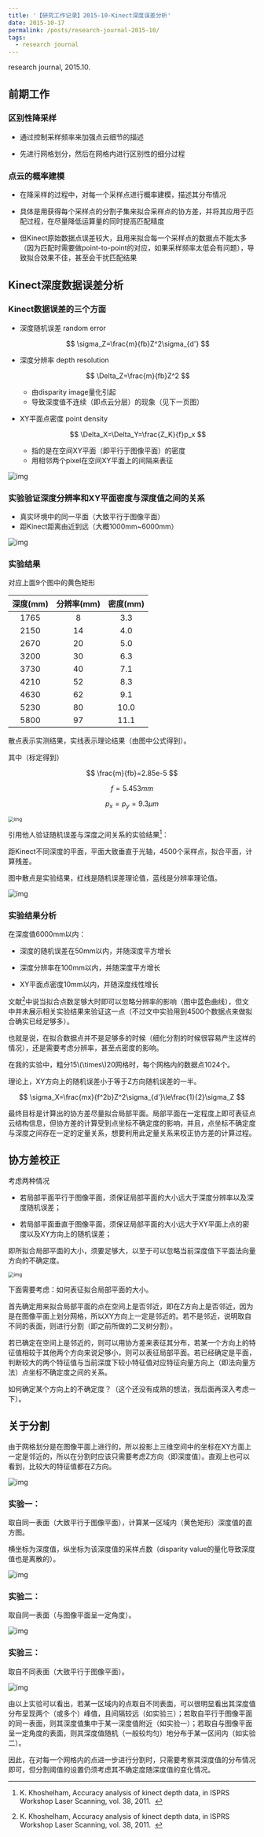 ```yaml
---
title: '【研究工作记录】2015-10-Kinect深度误差分析'
date: 2015-10-17
permalink: /posts/research-journal-2015-10/
tags:
  - research journal
---
```


research journal, 2015.10.

## 前期工作

### 区别性降采样

- 通过控制采样频率来加强点云细节的描述

- 先进行网格划分，然后在网格内进行区别性的细分过程


### 点云的概率建模

- 在降采样的过程中，对每一个采样点进行概率建模，描述其分布情况

- 具体是用获得每个采样点的分割子集来拟合采样点的协方差，并将其应用于匹配过程，在尽量降低运算量的同时提高匹配精度

- 但Kinect原始数据点误差较大，且用来拟合每一个采样点的数据点不能太多（因为匹配时需要做point-to-point的对应，如果采样频率太低会有问题），导致拟合效果不佳，甚至会干扰匹配结果

## Kinect深度数据误差分析

### Kinect数据误差的三个方面

- 深度随机误差 random error

  $$
  \sigma_Z=\frac{m}{fb}Z^2\sigma_{d'}
  $$

- 深度分辨率 depth resolution 

  $$
  \Delta_Z=\frac{m}{fb}Z^2
  $$
  
  - 由disparity image量化引起
  - 导致深度值不连续（即点云分层）的现象（见下一页图）
  
- XY平面点密度 point density

  $$
  \Delta_X=\Delta_Y=\frac{Z_K}{f}p_x
  $$
  
  - 指的是在空间XY平面（即平行于图像平面）的密度
  - 用相邻两个pixel在空间XY平面上的间隔来表征

![img](https://sunqinxuan.github.io/images/posts-research-journal-2015-10-img1.png)

### 实验验证深度分辨率和XY平面密度与深度值之间的关系

- 真实环境中的同一平面（大致平行于图像平面）
- 距Kinect距离由近到远（大概1000mm~6000mm）

![img](https://sunqinxuan.github.io/images/posts-research-journal-2015-10-img2.png)

### 实验结果

对应上面9个图中的黄色矩形

| **深度(mm)** | **分辨率(mm)** | **密度(mm)** |
| :----------: | :----------------: | :--------------: |
| 1765         | 8                  | 3.3              |
| 2150         | 14                 | 4.0              |
| 2670         | 20                 | 5.0              |
| 3200         | 30                 | 6.3              |
| 3730         | 40                 | 7.1              |
| 4210         | 52                 | 8.3              |
| 4630         | 62                 | 9.1              |
| 5230         | 80                 | 10.0             |
| 5800         | 97                 | 11.1             |

散点表示实测结果，实线表示理论结果（由图中公式得到）。

其中（标定得到）

$$
\frac{m}{fb}=2.85e-5 
$$

$$
f=5.453mm
$$

$$
p_x=p_y=9.3\mu m
$$

<img src="https://sunqinxuan.github.io/images/posts-research-journal-2015-10-img3.png" alt="img" style="zoom:70%;" />

引用他人验证随机误差与深度之间关系的实验结果[^1]：

[^1]: K. Khoshelham, Accuracy analysis of kinect depth data, in ISPRS Workshop Laser Scanning, vol. 38, 2011.  

距Kinect不同深度的平面，平面大致垂直于光轴，4500个采样点，拟合平面，计算残差。

图中散点是实验结果，红线是随机误差理论值，蓝线是分辨率理论值。

![img](https://sunqinxuan.github.io/images/posts-research-journal-2015-10-img4.png)

### 实验结果分析

在深度值6000mm以内：

- 深度的随机误差在50mm以内，并随深度平方增长

- 深度分辨率在100mm以内，并随深度平方增长

- XY平面点密度10mm以内，并随深度线性增长

文献[^1]中说当拟合点数足够大时即可以忽略分辨率的影响（图中蓝色曲线），但文中并未展示相关实验结果来验证这一点（不过文中实验用到4500个数据点来做拟合确实已经足够多）。

也就是说，在拟合数据点并不是足够多的时候（细化分割的时候很容易产生这样的情况），还是需要考虑分辨率，甚至点密度的影响。

在我的实验中，粗分15\\(\times\\)20网格时，每个网格内的数据点1024个。

理论上，XY方向上的随机误差小于等于Z方向随机误差的一半。

$$
\sigma_X=\frac{mx}{f^2b}Z^2\sigma_{d'}\le\frac{1}{2}\sigma_Z
$$

最终目标是计算出的协方差尽量拟合局部平面。局部平面在一定程度上即可表征点云结构信息，但协方差的计算受到点坐标不确定度的影响，并且，点坐标不确定度与深度之间存在一定的定量关系，想要利用此定量关系来校正协方差的计算过程。

## 协方差校正

考虑两种情况

- 若局部平面平行于图像平面，须保证局部平面的大小远大于深度分辨率以及深度随机误差；

- 若局部平面垂直于图像平面，须保证局部平面的大小远大于XY平面上点的密度以及XY方向上的随机误差；

即所拟合局部平面的大小，须要足够大，以至于可以忽略当前深度值下平面法向量方向的不确定度。

<img src="https://sunqinxuan.github.io/images/posts-research-journal-2015-10-img5.png" alt="img" style="zoom:70%;" />

下面需要考虑：如何表征拟合局部平面的大小。

首先确定用来拟合局部平面的点在空间上是否邻近，即在Z方向上是否邻近，因为是在图像平面上划分网格，所以XY方向上一定是邻近的。若不是邻近，说明取自不同的表面，则进行分割（即之前所做的二叉树分割）。

若已确定在空间上是邻近的，则可以用协方差来表征其分布，若某一个方向上的特征值相较于其他两个方向来说足够小，则可以表征局部平面。若已经确定是平面，判断较大的两个特征值与当前深度下较小特征值对应特征向量方向上（即法向量方法）点坐标不确定度之间的关系。

如何确定某个方向上的不确定度？（这个还没有成熟的想法，我后面再深入考虑一下）。

## 关于分割

由于网格划分是在图像平面上进行的，所以投影上三维空间中的坐标在XY方面上一定是邻近的，所以在分割时应该只需要考虑Z方向（即深度值）。直观上也可以看到，比较大的特征值都在Z方向。

![img](https://sunqinxuan.github.io/images/posts-research-journal-2015-10-img6.png)

### 实验一：

取自同一表面（大致平行于图像平面），计算某一区域内（黄色矩形）深度值的直方图。

横坐标为深度值，纵坐标为该深度值的采样点数（disparity value的量化导致深度值也是离散的）。

![img](https://sunqinxuan.github.io/images/posts-research-journal-2015-10-img7.png)

### 实验二：

取自同一表面（与图像平面呈一定角度）。

![img](https://sunqinxuan.github.io/images/posts-research-journal-2015-10-img8.png)

### 实验三：

取自不同表面（大致平行于图像平面）。

![img](https://sunqinxuan.github.io/images/posts-research-journal-2015-10-img9.png)

由以上实验可以看出，若某一区域内的点取自不同表面，可以很明显看出其深度值分布呈现两个（或多个）峰值，且间隔较远（如实验三）；若取自平行于图像平面的同一表面，则其深度值集中于某一深度值附近（如实验一）；若取自与图像平面呈一定角度的表面，则其深度值随机（一般较均匀）地分布于某一区间内（如实验二）。

因此，在对每一个网格内的点进一步进行分割时，只需要考察其深度值的分布情况即可，但分割阈值的设置仍须考虑其不确定度随深度值的变化情况。









